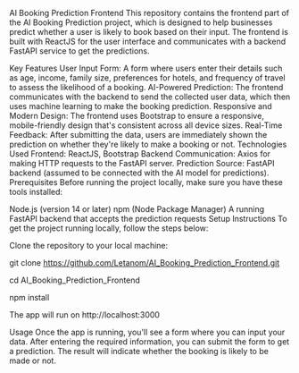 AI Booking Prediction Frontend
This repository contains the frontend part of the AI Booking Prediction project, which is designed to help businesses predict whether a user is likely to book based on their input. The frontend is built with ReactJS for the user interface and communicates with a backend FastAPI service to get the predictions.

Key Features
User Input Form: A form where users enter their details such as age, income, family size, preferences for hotels, and frequency of travel to assess the likelihood of a booking.
AI-Powered Prediction: The frontend communicates with the backend to send the collected user data, which then uses machine learning to make the booking prediction.
Responsive and Modern Design: The frontend uses Bootstrap to ensure a responsive, mobile-friendly design that's consistent across all device sizes.
Real-Time Feedback: After submitting the data, users are immediately shown the prediction on whether they're likely to make a booking or not.
Technologies Used
Frontend: ReactJS, Bootstrap
Backend Communication: Axios for making HTTP requests to the FastAPI server.
Prediction Source: FastAPI backend (assumed to be connected with the AI model for predictions).
Prerequisites
Before running the project locally, make sure you have these tools installed:

Node.js (version 14 or later)
npm (Node Package Manager)
A running FastAPI backend that accepts the prediction requests
Setup Instructions
To get the project running locally, follow the steps below:

Clone the repository to your local machine:

git clone https://github.com/Letanom/AI_Booking_Prediction_Frontend.git

cd AI_Booking_Prediction_Frontend

npm install


The app will run on http://localhost:3000

Usage
Once the app is running, you'll see a form where you can input your data. After entering the required information, you can submit the form to get a prediction. The result will indicate whether the booking is likely to be made or not.
 
